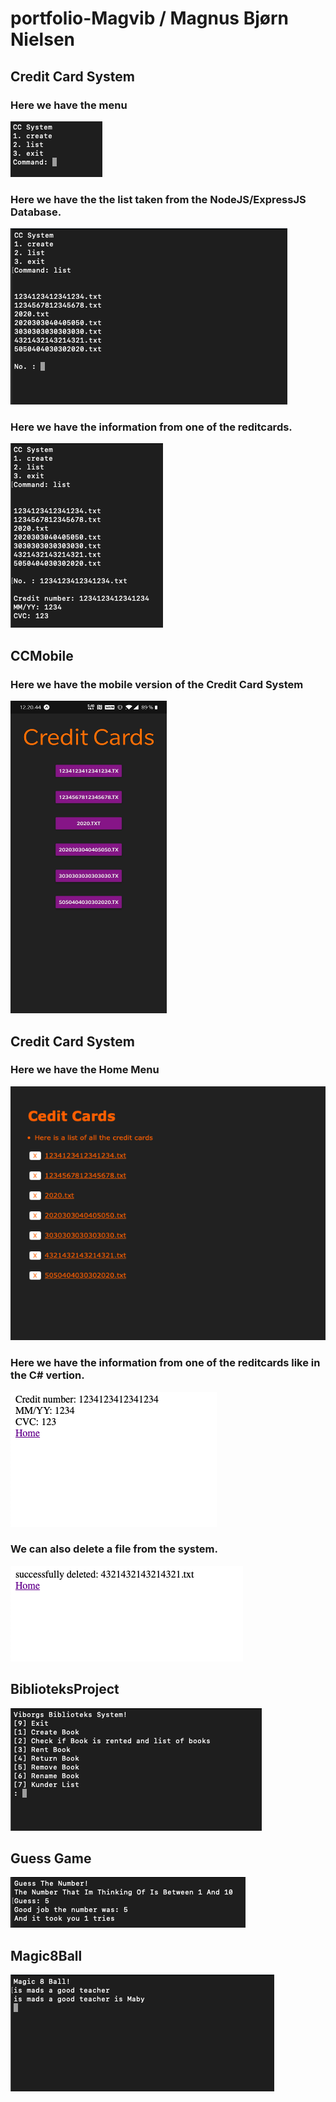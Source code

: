 # portfolio-Magvib / Magnus Bjørn Nielsen


## Credit Card System
### Here we have the menu
![](https://github.com/MercantecData/portfolio-Magvib/blob/master/H1/CC/pic/pic1.png)
### Here we have the the list taken from the NodeJS/ExpressJS Database.
![](https://github.com/MercantecData/portfolio-Magvib/blob/master/H1/CC/pic/pic2.png)
### Here we have the information from one of the reditcards.
![](https://github.com/MercantecData/portfolio-Magvib/blob/master/H1/CC/pic/pic3.png)

## CCMobile
### Here we have the mobile version of the Credit Card System
<img src="./H1/CCMobile/pic/pic.jpg" width="250" height="500">

## Credit Card System
### Here we have the Home Menu
![](https://github.com/MercantecData/portfolio-Magvib/blob/master/H1/CCServer/pic/pic1.png)
### Here we have the information from one of the reditcards like in the C# vertion.
![](https://github.com/MercantecData/portfolio-Magvib/blob/master/H1/CCServer/pic/pic2.png)
### We can also delete a file from the system.
![](https://github.com/MercantecData/portfolio-Magvib/blob/master/H1/CCServer/pic/pic3.png)

## BiblioteksProject
![](https://github.com/MercantecData/portfolio-Magvib/blob/master/H1/Biblioteksobjekt/pic/pic2.png)

## Guess Game
![](https://github.com/MercantecData/portfolio-Magvib/blob/master/H1/Guess/pic/pic1.png)

## Magic8Ball
![](https://github.com/MercantecData/portfolio-Magvib/blob/master/H1/Magic8Ball/pic/pic.png)
